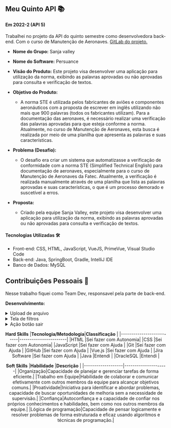 ## Meu Quinto API  📚

#### Em 2022-2 (API 5)
Trabalhei no projeto da API do quinto semestre como desenvolvedora back-end. Com o curso de Manutenção de Aeronaves. [GitLab do projeto.](https://github.com/EquipeFatec/persuance-frontend)<br> 
- **Nome do Grupo:** Sanja valley
- **Nome do Software:**  Persuance
- **Visão do Produto:** Este projeto visa desenvolver uma aplicação para utilização da norma, exibindo as palavras aprovadas ou não aprovadas para consulta e verificação de textos.
     
 - **Objetivo do Produto:** 
	 - A norma STE é utilizada pelos fabricantes de aviões e componentes aeronáuticos com a proposta de escrever em inglês utilizando não mais que 900 palavras (todos os fabricantes utilizam). Para a documentação das aeronaves, é necessário realizar uma verificação das palavras aprovadas para que esteja conforme a norma. Atualmente, no curso de Manutenção de Aeronaves, esta busca é realizada por meio de uma planilha que apresenta as palavras e suas características.
  
- **Problema (Desafio):** 

	- O desafio era criar um sistema que automatizasse a verificação de conformidade com a norma STE (Simplified Technical English) para documentação de aeronaves, especialmente para o curso de Manutenção de Aeronaves da Fatec. Atualmente, a verificação é realizada manualmente através de uma planilha que lista as palavras aprovadas e suas características, o que é um processo demorado e suscetível a erros.

- **Proposta:**
	- Criado pela equipe Sanja Valley, este projeto visa desenvolver uma aplicação para utilização da norma, exibindo as palavras aprovadas ou não aprovadas para consulta e verificação de textos.
	

#### Tecnologias Utilizadas 🛠
- Front-end: CSS, HTML, JavaScript, VueJS, PrimeVue, Visual Studio Code
- Back-end: Java, SpringBoot, Gradle, IntelliJ IDE
- Banco de Dados: MySQL

## Contribuições Pessoais 👩
Nesse trabalho fiquei como Team Dev, responsavel pela parte de back-end. 

**Desenvolvimento:** 
<details>
  <summary>Upload de arquivo</summary>
	
	Nessa tela foi desenvolvida a funcionalidade de upload de arquivo, para conseguir subir as palavras necessárias para o uso do sistema. 
  
  ```javascript
  <template>
  <Toast />
  <main>
    <div id="painelRedefinir">
      <h3 style="font-size: 30px">Importação de dados</h3>
      <div style="display: flex; justify-content: center; margin: 30px">
        <FileUpload mode="basic" name="file" accept=".csv" url="http://localhost:8081/api/csv/upload"
          :maxFileSize="1000000" @upload="onUpload" :auto="true" multiple="false">
          <template #empty>
            <p>Drag and drop files to here to upload.</p>
          </template>
        </FileUpload>
      </div>
    </div>
  </main>
</template>

<script>
// import axios from "axios";
import { onBeforeMount } from "@vue/runtime-core";
import FileUpload from "primevue/fileupload";
import Toast from "primevue/toast";
import Button from "primevue/button";

export default {
  data() {
    return {
      modoVisualizacao: "",
      listaCSV: [],
    };
  },
  name: "TelaUpload",
  components: {
    FileUpload,
    Button,
    Toast
  },

  methods: {
    onUpload(event) {
      this.$toast.add({
        severity: "success",
        summary: "Success",
        detail: "Upload concluído",
        life: 3000,
      });
    },
  },
};
</script>


<style scoped>
main {
  width: 100%;
  display: flex;
  flex-direction: column;
  justify-content: center;
  padding: 20px;
}

#painelRedefinir {
  width: 100%;
  min-width: 20%;
  font-family: "Avenir", Helvetica, Arial, sans-serif;
  -webkit-font-smoothing: antialiased;
  -moz-osx-font-smoothing: grayscale;
  color: white;
  margin-top: 60px;
  display: flex;
  flex-direction: column;
  background-color: rgb(48, 46, 54);
  padding: 20px;
  border-radius: 10px;
}
</style>
  ```
</details>

<details>
  <summary>Tela de filtros</summary>
	
	Nessa tela foi desenvolvida a funcionalidade de  filtrar as palavras com alguns critérios, fazendo parte do front-end e do back-end.
  
  ```javascript
  <template>
  <div class="list">
    <Menu></Menu>

    <h1 class="titulo">Tela de Filtros</h1>
    <DataTable
      :value="words"
      :paginator="true"
      :rows="5"
      :rowHover="true"
      v-model:filters="filters"
      :loading="loading"
      :rowsPerPageOptions="[2, 5, 10, 25, 50]"
      :globalFilterFields="['palavra','traducao']"
      dataKey="id"
      showGridLines
      filterDisplay="menu"
      paginatorTemplate="FirstPageLink PrevPageLink PageLinks NextPageLink LastPageLink CurrentPageReport RowsPerPageDropdown"
      currentPageReportTemplate="Exibindo {first} à {last} do total de {totalRecords} registros"
      responsiveLayout="scroll"
    >
      <template #header>
        <div class="flex justify-content-center align-items-center">
          <span class="p-input-icon-left">
            <i class="pi pi-search" />
            <InputText v-model="filters['global'].value" placeholder="Buscar palavra-chave" />
          </span>
        </div>
      </template>
      <template #empty>Nenhuma palavra disponivel na base de dados</template>
      <template #loading>Carregando palavras</template>
      <Column field="palavra" header="Palavra" sortable style="min-width: 14rem">
        <template #body="{ data }">
          {{ data.palavra }}
        </template>
        <template #filter="{ filterModel }">
          <InputText
            type="text"
            v-model="filterModel.value"
            class="p-column-filter"
            placeholder="Pesquisar por letra"
          />
        </template>
      </Column>
      <Column field="traducao" sortable header="Tradução">
        <template #body="{ data }">
          {{ data.traducao }}
        </template>
        <template #filter="{ filterModel }">
          <InputText
            type="text"
            v-model="filterModel.value"
            class="p-column-filter"
            placeholder="Pesquisar"
          />
        </template>
      </Column>
      <Column field="aprovada" sortable header="Aprovada">
        <template #body="{ data }">
          <span :class="'badge status' + (data.aprovada === 'sim' ? '-aprovado' : '')">
            {{ data.aprovada }}
          </span>
        </template>
        <template #filter="{ filterModel }">
          <InputText
            type="text"
            v-model="filterModel.value"
            class="p-column-filter"
            placeholder="Pesquisar"
          />
        </template>
      </Column>
      <Column field="significado" sortable header="Significado">
        <template #body="{ data }">
          {{ data.significado }}
        </template>
        <template #filter="{ filterModel }">
          <InputText
            type="text"
            v-model="filterModel.value"
            class="p-column-filter"
            placeholder="Pesquisar"
          />
        </template>
      </Column>
      <Column field="conjucacao" sortable header="Conjugação">
        <template #body="{ data }">
          {{ data.conjucacao }}
        </template>
        <template #filter="{ filterModel }">
          <InputText
            type="text"
            v-model="filterModel.value"
            class="p-column-filter"
            placeholder="Pesquisar"
          />
        </template>
      </Column>
      <Column field="exemploAprovado" sortable header="Exemplo de uso">
        <template #body="{ data }">
          {{ data.exemploAprovado }}
        </template>
        <template #filter="{ filterModel }">
          <InputText
            type="text"
            v-model="filterModel.value"
            class="p-column-filter"
            placeholder="Pesquisar"
          />
        </template>
      </Column>
      <Column field="classeGramatical" sortable header="Classe Gramatical">
        <template #body="{ data }">
          {{ data.classeGramatical }}
        </template>
        <template #filter="{ filterModel }">
          <Dropdown v-model="filterModel.value" :options="classesGramaticais" placeholder="Any" class="p-column-filter" :showClear="true">
        </Dropdown>
        </template>
      </Column>
      <Column field="categoria" sortable header="Categoria">
        <template #body="{ data }">
          {{ data.categoria }}
        </template>
        <template #filter="{ filterModel }">
          <InputText
            type="text"
            v-model="filterModel.value"
            class="p-column-filter"
            placeholder="Pesquisar"
          />
        </template>
      </Column>
      <Column field="revisao" sortable header="Revisão">
        <template #body="{ data }">
          {{ data.revisao }}
        </template>
        <template #filter="{ filterModel }">
          <InputText
            type="text"
            v-model="filterModel.value"
            class="p-column-filter"
            placeholder="Pesquisar"
          />
        </template>
      </Column>
    </DataTable>
  </div>
</template>

<script>
import DataTable from "primevue/datatable";
import Column from "primevue/column";
import ColumnGroup from "primevue/columngroup"; //optional for column grouping
import Row from "primevue/row"; //optional for row
import InputText from "primevue/inputtext";
import Dropdown from "primevue/dropdown";
import axios from "axios";
import { FilterMatchMode } from "primevue/api";
import PalavraService from "../services/PalavraService";
import Menu from '../components/Menu.vue';

export default {
  name: "PalavraListView",
  components: {
    DataTable,
    Column,
    InputText,
    ColumnGroup,
    Row,
    Dropdown,
    Menu
  },
  data() {
    return {
      loading: true,
      words: null,
      filters: {
        'global': { value: null, matchMode: FilterMatchMode.STARTS_WITH },
        'palavra': { value: null, matchMode: FilterMatchMode.STARTS_WITH },
        'traducao': { value: null, matchMode: FilterMatchMode.STARTS_WITH },
        'aprovada': { value: null, matchMode: FilterMatchMode.STARTS_WITH },
        'significado': { value: null, matchMode: FilterMatchMode.STARTS_WITH },
        'conjucacao': { value: null, matchMode: FilterMatchMode.STARTS_WITH },
        'exemploAprovado': { value: null, matchMode: FilterMatchMode.STARTS_WITH },
        'classeGramatical': { value: null, matchMode: FilterMatchMode.EQUALS },
        'categoria': { value: null, matchMode: FilterMatchMode.STARTS_WITH },
        'revisao': { value: null, matchMode: FilterMatchMode.STARTS_WITH },
      },
      classesGramaticais:[
        "Substantivo",
        "Advérbio",
        "Adjetivo",
        "Preposição",
        "Verbo",
        "Conjunção",
        "Pronome",
        "Artigo"
      ]
    };
  },
  palavraService: null,
  created() {
    this.palavraService = new PalavraService();
  },
  mounted() {
    this.palavraService.getPalavras().then(data => {
      this.words = data;
    }).finally(() => {
      this.loading = false;
    });
  },
};
</script>

<style>

@import "../style/PalavraList.css"

</style>
  ```
</details>

<details>
  <summary>Ação botão sair</summary>
	
	Funcionalidade do botão sair
  
  ```javascript
{
	label: 'Sair',
	icon: 'pi pi-times',
	command: () => {
		this.$toast.add({ severity: 'success', summary: 'Logout', detail: 'Logout Realizado', life: 3000});
		localStorage.removeItem("userToken");
		window.location.href="/#/home";
}
  ```
</details>


<div align="center">

**Hard Skills**
|**Tecnologia/Metodologia**|**Classificação**      |
|--------------------------|-----------------------|
|HTML                      |Sei fazer com Autonomia|
|CSS                       |Sei fazer com Autonomia|
|JavaScript                |Sei fazer com Ajuda    |
|Git                       |Sei fazer com Ajuda    |
|GitHub                    |Sei fazer com Ajuda    |
|Vue.js                    |Sei fazer com Ajuda    |
|Jira Software             |Sei fazer com Ajuda    |
|Java                      |Entendi                |
|OracleSQL                 |Entendi                |



**Soft Skills**
|**Habilidade**     |**Descrição**        |
|-------------------|---------------------|
|Organização|Capacidade de planejar e gerenciar tarefas de forma eficiente.|
|Trabalho em Equipe|Habilidade de colaborar e comunicar efetivamente com outros membros da equipe para alcançar objetivos comuns.|
|Proatividade|Iniciativa para identificar e abordar problemas, capacidade de buscar oportunidades de melhoria sem a necessidade de supervisão.|
|Confiança|Autoconfiança e a capacidade de confiar nos próprios conhecimentos e habilidades, bem como nos outros membros da equipe.|
|Lógica de programação|Capacidade de pensar logicamente e resolver problemas de forma estruturada e eficaz usando algoritmos e técnicas de programação.|

</div>


